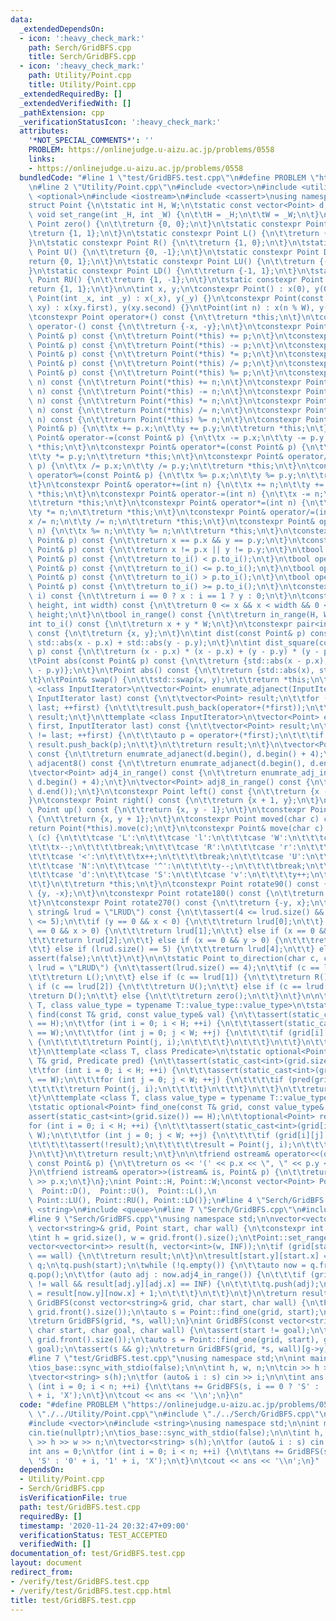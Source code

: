 ```yaml
---
data:
  _extendedDependsOn:
  - icon: ':heavy_check_mark:'
    path: Serch/GridBFS.cpp
    title: Serch/GridBFS.cpp
  - icon: ':heavy_check_mark:'
    path: Utility/Point.cpp
    title: Utility/Point.cpp
  _extendedRequiredBy: []
  _extendedVerifiedWith: []
  _pathExtension: cpp
  _verificationStatusIcon: ':heavy_check_mark:'
  attributes:
    '*NOT_SPECIAL_COMMENTS*': ''
    PROBLEM: https://onlinejudge.u-aizu.ac.jp/problems/0558
    links:
    - https://onlinejudge.u-aizu.ac.jp/problems/0558
  bundledCode: "#line 1 \"test/GridBFS.test.cpp\"\n#define PROBLEM \"https://onlinejudge.u-aizu.ac.jp/problems/0558\"\
    \n#line 2 \"Utility/Point.cpp\"\n#include <vector>\n#include <utility>\n#include\
    \ <optional>\n#include <iostream>\n#include <cassert>\nusing namespace std;\n\n\
    struct Point {\n\tstatic int H, W;\n\tstatic const vector<Point> d;\n\tstatic\
    \ void set_range(int _H, int _W) {\n\t\tH = _H;\n\t\tW = _W;\n\t}\n\tstatic constexpr\
    \ Point zero() {\n\t\treturn {0, 0};\n\t}\n\tstatic constexpr Point one() {\n\t\
    \treturn {1, 1};\n\t}\n\tstatic constexpr Point L() {\n\t\treturn {-1, 0};\n\t\
    }\n\tstatic constexpr Point R() {\n\t\treturn {1, 0};\n\t}\n\tstatic constexpr\
    \ Point U() {\n\t\treturn {0, -1};\n\t}\n\tstatic constexpr Point D() {\n\t\t\
    return {0, 1};\n\t}\n\tstatic constexpr Point LU() {\n\t\treturn {-1, -1};\n\t\
    }\n\tstatic constexpr Point LD() {\n\t\treturn {-1, 1};\n\t}\n\tstatic constexpr\
    \ Point RU() {\n\t\treturn {1, -1};\n\t}\n\tstatic constexpr Point RD() {\n\t\t\
    return {1, 1};\n\t}\n\n\tint x, y;\n\tconstexpr Point() : x(0), y(0) {}\n\tconstexpr\
    \ Point(int _x, int _y) : x(_x), y(_y) {}\n\tconstexpr Point(const pair<int, int>&\
    \ xy) : x(xy.first), y(xy.second) {}\n\tPoint(int n) : x(n % W), y(n / W) {}\n\
    \tconstexpr Point operator+() const {\n\t\treturn *this;\n\t}\n\tconstexpr Point\
    \ operator-() const {\n\t\treturn {-x, -y};\n\t}\n\tconstexpr Point operator+(const\
    \ Point& p) const {\n\t\treturn Point(*this) += p;\n\t}\n\tconstexpr Point operator-(const\
    \ Point& p) const {\n\t\treturn Point(*this) -= p;\n\t}\n\tconstexpr Point operator*(const\
    \ Point& p) const {\n\t\treturn Point(*this) *= p;\n\t}\n\tconstexpr Point operator/(const\
    \ Point& p) const {\n\t\treturn Point(*this) /= p;\n\t}\n\tconstexpr Point operator%(const\
    \ Point& p) const {\n\t\treturn Point(*this) %= p;\n\t}\n\tconstexpr Point operator+(int\
    \ n) const {\n\t\treturn Point(*this) += n;\n\t}\n\tconstexpr Point operator-(int\
    \ n) const {\n\t\treturn Point(*this) -= n;\n\t}\n\tconstexpr Point operator*(int\
    \ n) const {\n\t\treturn Point(*this) *= n;\n\t}\n\tconstexpr Point operator/(int\
    \ n) const {\n\t\treturn Point(*this) /= n;\n\t}\n\tconstexpr Point operator%(int\
    \ n) const {\n\t\treturn Point(*this) %= n;\n\t}\n\tconstexpr Point& operator+=(const\
    \ Point& p) {\n\t\tx += p.x;\n\t\ty += p.y;\n\t\treturn *this;\n\t}\n\tconstexpr\
    \ Point& operator-=(const Point& p) {\n\t\tx -= p.x;\n\t\ty -= p.y;\n\t\treturn\
    \ *this;\n\t}\n\tconstexpr Point& operator*=(const Point& p) {\n\t\tx *= p.x;\n\
    \t\ty *= p.y;\n\t\treturn *this;\n\t}\n\tconstexpr Point& operator/=(const Point&\
    \ p) {\n\t\tx /= p.x;\n\t\ty /= p.y;\n\t\treturn *this;\n\t}\n\tconstexpr Point&\
    \ operator%=(const Point& p) {\n\t\tx %= p.x;\n\t\ty %= p.y;\n\t\treturn *this;\n\
    \t}\n\tconstexpr Point& operator+=(int n) {\n\t\tx += n;\n\t\ty += n;\n\t\treturn\
    \ *this;\n\t}\n\tconstexpr Point& operator-=(int n) {\n\t\tx -= n;\n\t\ty -= n;\n\
    \t\treturn *this;\n\t}\n\tconstexpr Point& operator*=(int n) {\n\t\tx *= n;\n\t\
    \ty *= n;\n\t\treturn *this;\n\t}\n\tconstexpr Point& operator/=(int n) {\n\t\t\
    x /= n;\n\t\ty /= n;\n\t\treturn *this;\n\t}\n\tconstexpr Point& operator%=(int\
    \ n) {\n\t\tx %= n;\n\t\ty %= n;\n\t\treturn *this;\n\t}\n\tconstexpr bool operator==(const\
    \ Point& p) const {\n\t\treturn x == p.x && y == p.y;\n\t}\n\tconstexpr bool operator!=(const\
    \ Point& p) const {\n\t\treturn x != p.x || y != p.y;\n\t}\n\tbool operator<(const\
    \ Point& p) const {\n\t\treturn to_i() < p.to_i();\n\t}\n\tbool operator<=(const\
    \ Point& p) const {\n\t\treturn to_i() <= p.to_i();\n\t}\n\tbool operator>(const\
    \ Point& p) const {\n\t\treturn to_i() > p.to_i();\n\t}\n\tbool operator>=(const\
    \ Point& p) const {\n\t\treturn to_i() >= p.to_i();\n\t}\n\tconstexpr int operator[](int\
    \ i) const {\n\t\treturn i == 0 ? x : i == 1 ? y : 0;\n\t}\n\tconstexpr bool in_range(int\
    \ height, int width) const {\n\t\treturn 0 <= x && x < width && 0 <= y && y <\
    \ height;\n\t}\n\tbool in_range() const {\n\t\treturn in_range(H, W);\n\t}\n\t\
    int to_i() const {\n\t\treturn x + y * W;\n\t}\n\tconstexpr pair<int, int> to_pair()\
    \ const {\n\t\treturn {x, y};\n\t}\n\tint dist(const Point& p) const {\n\t\treturn\
    \ std::abs(x - p.x) + std::abs(y - p.y);\n\t}\n\tint dist_square(const Point&\
    \ p) const {\n\t\treturn (x - p.x) * (x - p.x) + (y - p.y) * (y - p.y);\n\t}\n\
    \tPoint abs(const Point& p) const {\n\t\treturn {std::abs(x - p.x), std::abs(y\
    \ - p.y)};\n\t}\n\tPoint abs() const {\n\t\treturn {std::abs(x), std::abs(y)};\n\
    \t}\n\tPoint& swap() {\n\t\tstd::swap(x, y);\n\t\treturn *this;\n\t}\n\n\ttemplate\
    \ <class InputIterator>\n\tvector<Point> enumrate_adjanect(InputIterator first,\
    \ InputIterator last) const {\n\t\tvector<Point> result;\n\t\tfor (; first !=\
    \ last; ++first) {\n\t\t\tresult.push_back(operator+(*first));\n\t\t}\n\t\treturn\
    \ result;\n\t}\n\ttemplate <class InputIterator>\n\tvector<Point> enumrate_adj_in_range(InputIterator\
    \ first, InputIterator last) const {\n\t\tvector<Point> result;\n\t\tfor (; first\
    \ != last; ++first) {\n\t\t\tauto p = operator+(*first);\n\t\t\tif (p.in_range())\
    \ result.push_back(p);\n\t\t}\n\t\treturn result;\n\t}\n\tvector<Point> adjacent4()\
    \ const {\n\t\treturn enumrate_adjanect(d.begin(), d.begin() + 4);\n\t}\n\tvector<Point>\
    \ adjacent8() const {\n\t\treturn enumrate_adjanect(d.begin(), d.end());\n\t}\n\
    \tvector<Point> adj4_in_range() const {\n\t\treturn enumrate_adj_in_range(d.begin(),\
    \ d.begin() + 4);\n\t}\n\tvector<Point> adj8_in_range() const {\n\t\treturn enumrate_adj_in_range(d.begin(),\
    \ d.end());\n\t}\n\tconstexpr Point left() const {\n\t\treturn {x - 1, y};\n\t\
    }\n\tconstexpr Point right() const {\n\t\treturn {x + 1, y};\n\t}\n\tconstexpr\
    \ Point up() const {\n\t\treturn {x, y - 1};\n\t}\n\tconstexpr Point down() const\
    \ {\n\t\treturn {x, y + 1};\n\t}\n\tconstexpr Point moved(char c) const {\n\t\t\
    return Point(*this).move(c);\n\t}\n\tconstexpr Point& move(char c) {\n\t\tswitch\
    \ (c) {\n\t\t\tcase 'L':\n\t\t\tcase 'l':\n\t\t\tcase 'W':\n\t\t\tcase '>':\n\t\
    \t\t\tx--;\n\t\t\t\tbreak;\n\t\t\tcase 'R':\n\t\t\tcase 'r':\n\t\t\tcase 'E':\n\
    \t\t\tcase '<':\n\t\t\t\tx++;\n\t\t\t\tbreak;\n\t\t\tcase 'U':\n\t\t\tcase 'u':\n\
    \t\t\tcase 'N':\n\t\t\tcase '^':\n\t\t\t\ty--;\n\t\t\t\tbreak;\n\t\t\tcase 'D':\n\
    \t\t\tcase 'd':\n\t\t\tcase 'S':\n\t\t\tcase 'v':\n\t\t\t\ty++;\n\t\t\t\tbreak;\n\
    \t\t}\n\t\treturn *this;\n\t}\n\tconstexpr Point rotate90() const {\n\t\treturn\
    \ {y, -x};\n\t}\n\tconstexpr Point rotate180() const {\n\t\treturn {-x, -y};\n\
    \t}\n\tconstexpr Point rotate270() const {\n\t\treturn {-y, x};\n\t}\n\tchar to_direction_char(const\
    \ string& lrud = \"LRUD\") const {\n\t\tassert(4 <= lrud.size() && lrud.size()\
    \ <= 5);\n\t\tif (y == 0 && x < 0) {\n\t\t\treturn lrud[0];\n\t\t} else if (y\
    \ == 0 && x > 0) {\n\t\t\treturn lrud[1];\n\t\t} else if (x == 0 && y < 0) {\n\
    \t\t\treturn lrud[2];\n\t\t} else if (x == 0 && y > 0) {\n\t\t\treturn lrud[3];\n\
    \t\t} else if (lrud.size() == 5) {\n\t\t\treturn lrud[4];\n\t\t} else {\n\t\t\t\
    assert(false);\n\t\t}\n\t}\n\n\tstatic Point to_direction(char c, const string&\
    \ lrud = \"LRUD\") {\n\t\tassert(lrud.size() == 4);\n\t\tif (c == lrud[0]) {\n\
    \t\t\treturn L();\n\t\t} else if (c == lrud[1]) {\n\t\t\treturn R();\n\t\t} else\
    \ if (c == lrud[2]) {\n\t\t\treturn U();\n\t\t} else if (c == lrud[3]) {\n\t\t\
    \treturn D();\n\t\t} else {\n\t\t\treturn zero();\n\t\t}\n\t}\n\n\ttemplate <class\
    \ T, class value_type = typename T::value_type::value_type>\n\tstatic optional<Point>\
    \ find(const T& grid, const value_type& val) {\n\t\tassert(static_cast<int>(grid.size())\
    \ == H);\n\t\tfor (int i = 0; i < H; ++i) {\n\t\t\tassert(static_cast<int>(grid[i].size())\
    \ == W);\n\t\t\tfor (int j = 0; j < W; ++j) {\n\t\t\t\tif (grid[i][j] == val)\
    \ {\n\t\t\t\t\treturn Point(j, i);\n\t\t\t\t}\n\t\t\t}\n\t\t}\n\t\treturn nullopt;\n\
    \t}\n\ttemplate <class T, class Predicate>\n\tstatic optional<Point> find_if(const\
    \ T& grid, Predicate pred) {\n\t\tassert(static_cast<int>(grid.size()) == H);\n\
    \t\tfor (int i = 0; i < H; ++i) {\n\t\t\tassert(static_cast<int>(grid[i].size())\
    \ == W);\n\t\t\tfor (int j = 0; j < W; ++j) {\n\t\t\t\tif (pred(grid[i][j])) {\n\
    \t\t\t\t\treturn Point(j, i);\n\t\t\t\t}\n\t\t\t}\n\t\t}\n\t\treturn nullopt;\n\
    \t}\n\ttemplate <class T, class value_type = typename T::value_type::value_type>\n\
    \tstatic optional<Point> find_one(const T& grid, const value_type& val) {\n\t\t\
    assert(static_cast<int>(grid.size()) == H);\n\t\toptional<Point> result;\n\t\t\
    for (int i = 0; i < H; ++i) {\n\t\t\tassert(static_cast<int>(grid[i].size()) ==\
    \ W);\n\t\t\tfor (int j = 0; j < W; ++j) {\n\t\t\t\tif (grid[i][j] == val) {\n\
    \t\t\t\t\tassert(!result);\n\t\t\t\t\tresult = Point(j, i);\n\t\t\t\t}\n\t\t\t\
    }\n\t\t}\n\t\treturn result;\n\t}\n\n\tfriend ostream& operator<<(ostream& os,\
    \ const Point& p) {\n\t\treturn os << '(' << p.x << \", \" << p.y << ')';\n\t\
    }\n\tfriend istream& operator>>(istream& is, Point& p) {\n\t\treturn is >> p.y\
    \ >> p.x;\n\t}\n};\nint Point::H, Point::W;\nconst vector<Point> Point::d{Point::R(),\
    \  Point::D(),  Point::U(),  Point::L(),\n                             Point::RD(),\
    \ Point::LU(), Point::RU(), Point::LD()};\n#line 4 \"Serch/GridBFS.cpp\"\n#include\
    \ <string>\n#include <queue>\n#line 7 \"Serch/GridBFS.cpp\"\n#include <limits>\n\
    #line 9 \"Serch/GridBFS.cpp\"\nusing namespace std;\n\nvector<vector<int>> GridBFS(const\
    \ vector<string>& grid, Point start, char wall) {\n\tconstexpr int INF = numeric_limits<int>::max();\n\
    \tint h = grid.size(), w = grid.front().size();\n\tPoint::set_range(h, w);\n\t\
    vector<vector<int>> result(h, vector<int>(w, INF));\n\tif (grid[start.y][start.x]\
    \ == wall) {\n\t\treturn result;\n\t}\n\tresult[start.y][start.x] = 0;\n\tqueue<Point>\
    \ q;\n\tq.push(start);\n\twhile (!q.empty()) {\n\t\tauto now = q.front();\n\t\t\
    q.pop();\n\t\tfor (auto adj : now.adj4_in_range()) {\n\t\t\tif (grid[adj.y][adj.x]\
    \ != wall && result[adj.y][adj.x] == INF) {\n\t\t\t\tq.push(adj);\n\t\t\t\tresult[adj.y][adj.x]\
    \ = result[now.y][now.x] + 1;\n\t\t\t}\n\t\t}\n\t}\n\treturn result;\n}\nvector<vector<int>>\
    \ GridBFS(const vector<string>& grid, char start, char wall) {\n\tPoint::set_range(grid.size(),\
    \ grid.front().size());\n\tauto s = Point::find_one(grid, start);\n\tassert(s);\n\
    \treturn GridBFS(grid, *s, wall);\n}\nint GridBFS(const vector<string>& grid,\
    \ char start, char goal, char wall) {\n\tassert(start != goal);\n\tPoint::set_range(grid.size(),\
    \ grid.front().size());\n\tauto s = Point::find_one(grid, start), g = Point::find_one(grid,\
    \ goal);\n\tassert(s && g);\n\treturn GridBFS(grid, *s, wall)[g->y][g->x];\n}\n\
    #line 7 \"test/GridBFS.test.cpp\"\nusing namespace std;\n\nint main() {\n\tcin.tie(nullptr);\n\
    \tios_base::sync_with_stdio(false);\n\n\tint h, w, n;\n\tcin >> h >> w >> n;\n\
    \tvector<string> s(h);\n\tfor (auto& i : s) cin >> i;\n\n\tint ans = 0;\n\tfor\
    \ (int i = 0; i < n; ++i) {\n\t\tans += GridBFS(s, i == 0 ? 'S' : '0' + i, '1'\
    \ + i, 'X');\n\t}\n\tcout << ans << '\\n';\n}\n"
  code: "#define PROBLEM \"https://onlinejudge.u-aizu.ac.jp/problems/0558\"\n#include\
    \ \"./../Utility/Point.cpp\"\n#include \"./../Serch/GridBFS.cpp\"\n#include <iostream>\n\
    #include <vector>\n#include <string>\nusing namespace std;\n\nint main() {\n\t\
    cin.tie(nullptr);\n\tios_base::sync_with_stdio(false);\n\n\tint h, w, n;\n\tcin\
    \ >> h >> w >> n;\n\tvector<string> s(h);\n\tfor (auto& i : s) cin >> i;\n\n\t\
    int ans = 0;\n\tfor (int i = 0; i < n; ++i) {\n\t\tans += GridBFS(s, i == 0 ?\
    \ 'S' : '0' + i, '1' + i, 'X');\n\t}\n\tcout << ans << '\\n';\n}"
  dependsOn:
  - Utility/Point.cpp
  - Serch/GridBFS.cpp
  isVerificationFile: true
  path: test/GridBFS.test.cpp
  requiredBy: []
  timestamp: '2020-11-24 20:32:47+09:00'
  verificationStatus: TEST_ACCEPTED
  verifiedWith: []
documentation_of: test/GridBFS.test.cpp
layout: document
redirect_from:
- /verify/test/GridBFS.test.cpp
- /verify/test/GridBFS.test.cpp.html
title: test/GridBFS.test.cpp
---
```

